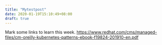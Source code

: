 ```yaml
---
title: "Mytestpost"
date: 2020-01-19T15:10:49+08:00
draft: true
---
```


Mark some links to learn this week. https://www.redhat.com/cms/managed-files/cm-oreilly-kubernetes-patterns-ebook-f19824-201910-en.pdf
